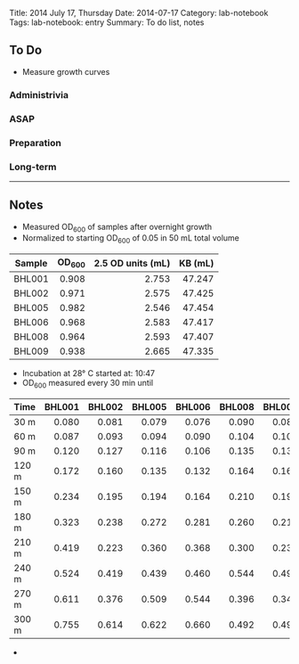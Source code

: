 Title: 2014 July 17, Thursday
Date: 2014-07-17
Category: lab-notebook
Tags: lab-notebook: entry
Summary: To do list, notes

## To Do ##

- Measure growth curves

### Administrivia ###


### ASAP ###


### Preparation ###

### Long-term ###

***

## Notes ##

- Measured OD<sub>600</sub> of samples after overnight growth
- Normalized to starting OD<sub>600</sub> of 0.05 in 50 mL total volume

Sample |OD<sub>600 |2.5 OD units (mL)|KB (mL)
-------|----------:|----------------:|-------:
BHL001 |      0.908|            2.753|  47.247
BHL002 |      0.971|            2.575|  47.425
BHL005 |      0.982|            2.546|  47.454
BHL006 |      0.968|            2.583|  47.417
BHL008 |      0.964|            2.593|  47.407
BHL009 |      0.938|            2.665|  47.335

- Incubation at 28&deg; C started at: 10:47 
- OD<sub>600</sub> measured every 30 min until 

Time |BHL001 |BHL002 |BHL005 |BHL006 |BHL008 |BHL009
-----|------:|------:|------:|------:|------:|------:
30 m |  0.080|  0.081|  0.079|  0.076|  0.090|  0.085
60 m |  0.087|  0.093|  0.094|  0.090|  0.104|  0.105
90 m |  0.120|  0.127|  0.116|  0.106|  0.135|  0.133 
120 m|  0.172|  0.160|  0.135|  0.132|  0.164|  0.169  
150 m|  0.234|  0.195|  0.194|  0.164|  0.210|  0.191
180 m|  0.323|  0.238|  0.272|  0.281|  0.260|  0.218
210 m|  0.419|  0.223|  0.360|  0.368|  0.300|  0.232
240 m|  0.524|  0.419|  0.439|  0.460|  0.544|  0.491
270 m|  0.611|  0.376|  0.509|  0.544|  0.396|  0.346
300 m|  0.755|  0.614|  0.622|  0.660|  0.492|  0.493

- 
